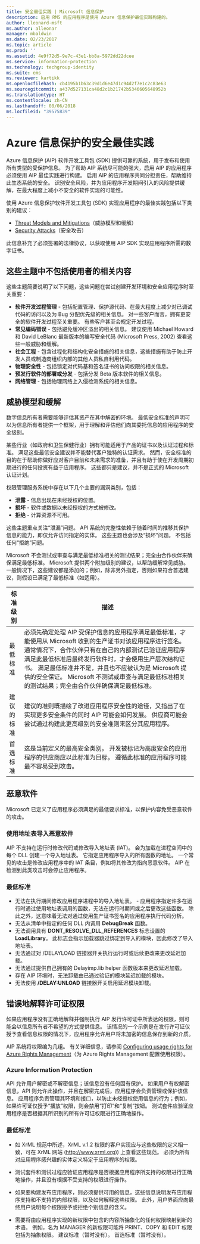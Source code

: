 ```yaml
---
title: 安全最佳实践 | Microsoft 信息保护
description: 启用 RMS 的应用程序是使用 Azure 信息保护最佳实践构建的。
author: lleonard-msft
ms.author: alleonar
manager: mbaldwin
ms.date: 02/23/2017
ms.topic: article
ms.prod: ''
ms.assetid: 4e9f72d5-9e7c-43e1-bb8a-5972dd22dcee
ms.service: information-protection
ms.technology: techgroup-identity
ms.suite: ems
ms.reviewer: kartikk
ms.openlocfilehash: cb4195b1b63c39d1d6e47d1c94d2f7e1c2c83e63
ms.sourcegitcommit: a437d527131ca48d2c1b21742b5346605648952b
ms.translationtype: HT
ms.contentlocale: zh-CN
ms.lasthandoff: 08/06/2018
ms.locfileid: "39575839"
---
```

# <a name="security-best-practices-for-azure-information-protection"></a>Azure 信息保护的安全最佳实践

Azure 信息保护 (AIP) 软件开发工具包 (SDK) 提供可靠的系统，用于发布和使用所有类型的受保护信息。 为了帮助 AIP 系统尽可能的强大，启用 AIP 的应用程序必须使用 AIP 最佳实践进行构建。 启用 AIP 的应用程序共同分担责任，帮助维持此生态系统的安全。 识别安全风险，并为应用程序开发期间引入的风险提供缓解，在最大程度上减小不安全的软件实现的可能性。

使用 Azure 信息保护软件开发工具包 (SDK) 实现应用程序的最佳实践包括以下类别的建议：
- [Threat Models and Mitigations](https://msdn.microsoft.com/library/aa362751.aspx)（威胁模型和缓解）
- [Security Attacks](https://msdn.microsoft.com/library/aa362736.aspx)（安全攻击）

此信息补充了必须签署的法律协议，以获取使用 AIP SDK 实现应用程序所需的数字证书。

## <a name="subjects-not-covered-in-these-topics"></a>这些主题中不包括使用者的相关内容
这些主题简要说明了以下问题，这些问题在尝试创建开发环境和安全应用程序时至关重要：
- **软件开发过程管理** - 包括配置管理、保护源代码、在最大程度上减少对已调试代码的访问以及为 Bug 分配优先级的相关信息。 对一些客户而言，拥有更安全的软件开发过程至关重要。 有些客户甚至会规定开发过程。
- **常见编码错误** - 包括避免缓冲区溢出的相关信息。 建议使用 Michael Howard 和 David LeBlanc 最新版本的编写安全代码 (Microsoft Press, 2002) 查看这些一般威胁和缓解。
- **社会工程** - 包含过程化和结构化安全措施的相关信息，这些措施有助于防止开发人员或制造商组织内部的其他人员私自利用代码。
- **物理安全性** - 包括锁定对代码基和签名证书的访问权限的相关信息。
- **预发行软件的部署或分发** - 包括分发 Beta 版本软件的相关信息。
- **网络管理** - 包括物理网络上入侵检测系统的相关信息。

## <a name="threat-models-and-mitigations"></a>威胁模型和缓解
数字信息所有者需要能够评估其资产在其中解密的环境。 最低安全标准的声明可以为信息所有者提供一个框架，用于理解和评估他们向其委托信息的应用程序的安全级别。

某些行业（如政府和卫生保健行业）拥有可能适用于产品的证书以及认证过程和标准。 满足这些最低安全建议并不能替代客户独特的认证需求。 然而，安全标准的目的在于帮助你做好应对客户目前和未来需求的准备，并且有助于使在开发周期初期进行的任何投资有益于应用程序。 这些都只是建议，并不是正式的 Microsoft 认证计划。

权限管理服务系统中存在以下几个主要的漏洞类别，包括：
- **泄露** - 信息出现在未经授权的位置。
- **损坏** - 软件或数据以未经授权的方式被修改。
- **拒绝** - 计算资源不可用。

这些主题重点关注“泄漏”问题。 API 系统的完整性依赖于随着时间的推移其保护信息的能力，即仅允许访问指定的实体。 这些主题也会涉及“损坏”问题。 不包括任何“拒绝”问题。

Microsoft 不会测试或审查与满足最低标准相关的测试结果；完全由合作伙伴来确保满足最低标准。 Microsoft 提供两个附加级别的建议，以帮助缓解常见威胁。 一般情况下，这些建议都是添加的；例如，除非另外指定，否则如果符合首选建议，则假设已满足了最低标准（如适用）。

|标准级别|    描述|
|---|---|
|最低标准|  必须先确定处理 AIP 受保护信息的应用程序满足最低标准，才能使用从 Microsoft 收到的生产证书对该应用程序进行签名。 通常情况下，合作伙伴只有在自己的内部测试已验证应用程序满足此最低标准后最终发行软件时，才会使用生产层次结构证书。 满足最低标准并不是，并且也不应被认为是 Microsoft 提供的安全保证。 Microsoft 不测试或审查与满足最低标准相关的测试结果；完全由合作伙伴确保满足最低标准。|
|建议的标准|  建议的准则既描绘了改进应用程序安全性的途径，又指出了在实现更多安全条件的同时 AIP 可能会如何发展。 供应商可能会尝试通过构建此更高级别的安全准则来区分其应用程序。|
|首选标准|    这是当前定义的最高安全类别。 开发被标记为高度安全的应用程序的供应商应以此标准为目标。 遵循此标准的应用程序可能最不容易受到攻击。|




## <a name="malicious-software"></a>恶意软件
Microsoft 已定义了应用程序必须满足的最低要求标准，以保护内容免受恶意软件的攻击。

### <a name="importing-malicious-software-by-using-address-tables"></a>使用地址表导入恶意软件
AIP 不支持在运行时修改代码或修改导入地址表 (IAT)。 会为加载在进程空间中的每个 DLL 创建一个导入地址表。 它指定应用程序导入的所有函数的地址。 一个常见的攻击是修改应用程序中的 IAT 条目，例如将其修改为指向恶意软件。 AIP 在检测到此类攻击时会停止应用程序。

### <a name="minimum-standard"></a>最低标准
- 无法在执行期间修改应用程序进程中的导入地址表。 - 应用程序指定许多在运行时通过使用地址表调用的函数，无法在运行时期间或之后更改这些函数。 除此之外，这意味着无法对通过使用生产证书签名的应用程序执行代码分析。
- 无法从清单中指定的任何 DLL 内调用 **DebugBreak** 函数。
- 无法调用具有 **DONT_RESOLVE_DLL_REFERENCES** 标志设置的 **LoadLibrary**。 此标志会指示加载器跳过绑定到导入的模块，因此修改了导入地址表。
- 无法通过对 /DELAYLOAD 链接器开关执行运行时或后续更改来更改延迟加载。
- 无法通过提供自己拥有的 Delayimp.lib helper 函数版本来更改延迟加载。
- 存在 AIP 环境时，无法卸载由已通过验证的模块延迟加载的模块。
- 无法使用 **/DELAY:UNLOAD** 链接器开关启用延迟模块卸载。


## <a name="incorrectly-interpreting-license-rights"></a>错误地解释许可证权限

如果应用程序没有正确地解释并强制执行 AIP 发行许可证中所表达的权限，则可能会以信息所有者不希望的方式提供信息。 该情况的一个示例是在发行许可证仅授予查看信息权限的情况下，应用程序允许用户将未加密的信息保存到新的介质。

AIP 系统将权限编为几组。 有关详细信息，请参阅 [Configuring usage rights for Azure Rights Management](../configure-usage-rights.md)（为 Azure Rights Management 配置使用权限）。

### <a name="azure-information-protection"></a>Azure Information Protection  
API 允许用户解密或不解密信息；该信息没有任何固有保护。 如果用户有权解密信息，API 则允许此操作，并且在解密完成后，应用程序会负责管理或保护该信息。 应用程序负责管理其环境和接口，以防止未经授权使用信息的行为；例如，如果许可证仅授予“播放”权限，则会禁用“打印”和“复制”按钮。 测试套件应验证应用程序是否根据其所识别的所有许可证权限进行正确地操作。

### <a name="minimum-standard"></a>最低标准
- 如 XrML 规范中所述，XrML v.1.2 权限的客户实现应与这些权限的定义相一致，可在 XrML 网站 (http://www.xrml.org)) 上查看这些规范。 必须为所有对应用程序感兴趣的实体定义特定于应用程序的权限。
- 测试套件和测试过程应验证应用程序是否根据应用程序所支持的权限进行正确地操作，并且没有根据不受支持的权限进行操作。
- 如果要构建发布应用程序，则必须提供可用的信息，这些信息说明发布应用程序支持和不支持的内部权限，以及如何解释这些权限。 此外，用户界面应向最终用户说明每个权限授予或拒绝个别信息的含义。

- 需要将由应用程序实现的新权限中包含的内容所抽象化的任何权限映射到新的术语。 例如，名为 MANAGER 的新权限可能将 PRINT、COPY 和 EDIT 权限包括为抽象权限。
建议标准（暂时没有）。
首选标准（暂时没有）。
